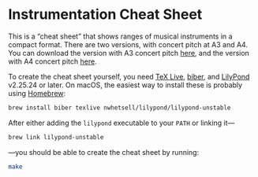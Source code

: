 # Instrumentation Cheat Sheet

This is a “cheat sheet” that shows ranges of musical instruments in a compact format.
There are two versions, with concert pitch at A3 and A4.
You can download the version with A3 concert pitch
[here](https://github.com/nwhetsell/instrumentation-cheat-sheet/releases/download/v16/instrumentation-cheat-sheet-a3-concert.pdf),
and the version with A4 concert pitch
[here](https://github.com/nwhetsell/instrumentation-cheat-sheet/releases/download/v16/instrumentation-cheat-sheet-a4-concert.pdf).

To create the cheat sheet yourself, you need
[TeX Live](https://tug.org/texlive/),
[biber](https://github.com/plk/biber), and
[LilyPond](https://lilypond.org) v2.25.24 or later.
On macOS, the easiest way to install these is probably using [Homebrew](https://brew.sh):

```sh
brew install biber texlive nwhetsell/lilypond/lilypond-unstable
```

After either adding the `lilypond` executable to your `PATH` or linking it—

```sh
brew link lilypond-unstable
```

—you should be able to create the cheat sheet by running:

```sh
make
```
